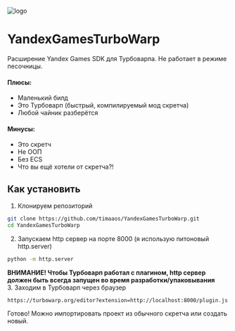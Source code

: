 ![logo](https://raw.githubusercontent.com/timaaos/YandexGamesTurboWarp/main/C0450376-E79B-476D-A098-B26EDEA5F2E8.png)
# YandexGamesTurboWarp
Расширение Yandex Games SDK для Турбоварпа. Не работает в режиме песочницы.
#### Плюсы:
 + Маленький билд
 + Это Турбоварп (быстрый, компилируемый мод скретча)
 + Любой чайник разберётся
#### Минусы:
 - Это скретч
 - Не ООП
 - Без ECS
 - Что вы ещё хотели от скретча?!
## Как установить
1. Клонируем репозиторий
```sh
git clone https://github.com/timaaos/YandexGamesTurboWarp.git
cd YandexGamesTurboWarp
```
2. Запускаем http сервер на порте 8000 (я использую питоновый http.server)
```sh
python -m http.server
```
**ВНИМАНИЕ! Чтобы Турбоварп работал с плагином, http сервер должен быть всегда запущен во время разработки/упаковывания**  
3. Заходим в Турбоварп через браузер
```
https://turbowarp.org/editor?extension=http://localhost:8000/plugin.js
```
Готово! Можно импортировать проект из обычного скретча или создать новый.
